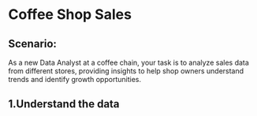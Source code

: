 
# **Coffee Shop Sales**

## **Scenario:**
As a new Data Analyst at a coffee chain, your task is to analyze sales data from different stores, providing insights to help shop owners understand trends and identify growth opportunities.

## 1.Understand the data 
